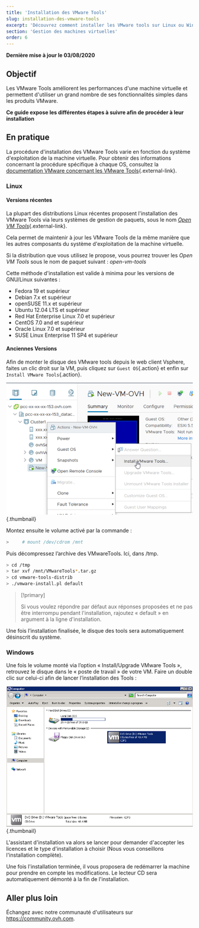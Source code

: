 ```yaml
---
title: 'Installation des VMware Tools'
slug: installation-des-vmware-tools
excerpt: 'Découvrez comment installer les VMware tools sur Linux ou Windows'
section: 'Gestion des machines virtuelles'
order: 6
---
```


**Dernière mise à jour le 03/08/2020**

## Objectif

Les VMware Tools améliorent les performances d'une machine virtuelle et permettent d'utiliser un grand nombre de ses fonctionnalités simples dans les produits VMware.

**Ce guide expose les différentes étapes à suivre afin de procéder à leur installation**

## En pratique

La procédure d'installation des VMware Tools varie en fonction du système d'exploitation de la machine virtuelle. Pour obtenir des informations concernant la procédure spécifique à chaque OS, consultez la [documentation VMware concernant les VMware Tools](https://kb.vmware.com/s/article/1014294){.external-link}.

### Linux

#### Versions récentes

La plupart des distributions Linux récentes proposent l'installation des VMware Tools via leurs systèmes de gestion de paquets, sous le nom [*Open VM Tools*](https://kb.vmware.com/s/article/2073803){.external-link}.

Cela permet de maintenir à jour les VMware Tools de la même manière que les autres composants du système d'exploitation de la machine virtuelle. 

Si la distribution que vous utilisez le propose, vous pourrez trouver les *Open VM Tools* sous le nom de paquet suivant : *open-vm-tools*


Cette méthode d'installation est valide à minima pour les versions de GNU/Linux suivantes :

- Fedora 19 et supérieur
- Debian 7.x et supérieur
- openSUSE 11.x et supérieur
- Ubuntu 12.04 LTS et supérieur
- Red Hat Enterprise Linux 7.0 et supérieur
- CentOS 7.0 and et supérieur
- Oracle Linux 7.0 et supérieur
- SUSE Linux Enterprise 11 SP4 et supérieur


#### Anciennes Versions

Afin de monter le disque des VMware tools depuis le web client Vsphere, faites un clic droit sur la VM, puis cliquez sur `Guest OS`{.action} et enfin sur `Install VMware Tools`{.action}. 

![installer VMware Tools](images/tools.png){.thumbnail}

Montez ensuite le volume activé par la commande :

```sh
>     # mount /dev/cdrom /mnt
```

Puis décompressez l’archive des VMwareTools. Ici, dans /tmp.

```sh
> cd /tmp 
> tar xvf /mnt/VMwareTools*.tar.gz
> cd vmware-tools-distrib
> ./vmware-install.pl default
```

> [!primary]
>
> Si vous voulez répondre par défaut aux réponses proposées et ne pas être interrompu pendant l'installation, rajoutez « default » en argument à la ligne d'installation.
> 

Une fois l’installation finalisée, le disque des tools sera automatiquement désinscrit du système.

### Windows

Une fois le volume monté via l’option « Install/Upgrade VMware Tools », retrouvez le disque dans le « poste de travail » de votre VM. Faire un double clic sur celui-ci afin de lancer l’installation des Tools :

![VMware tools windows](images/windows.jpg){.thumbnail}

L'assistant d'installation va alors se lancer pour demander d'accepter les licences et le type d'installation à choisir (Nous vous conseillons l'installation complète).

Une fois l'installation terminée, il vous proposera de redémarrer la machine pour prendre en compte les modifications. Le lecteur CD sera automatiquement démonté à la fin de l'installation.

## Aller plus loin

Échangez avec notre communauté d'utilisateurs sur <https://community.ovh.com>.

